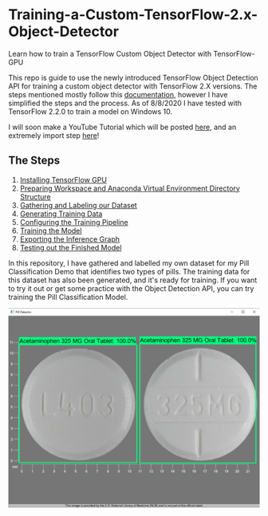 # Training-a-Custom-TensorFlow-2.x-Object-Detector
Learn how to train a TensorFlow Custom Object Detector with TensorFlow-GPU

This repo is guide to use the newly introduced TensorFlow Object Detection API for training a custom object detector with TensorFlow 2.X versions. The steps mentioned mostly follow this [documentation](https://tensorflow-object-detection-api-tutorial.readthedocs.io/en/latest/training.html#), however I have simplified the steps and the process. As of 8/8/2020 I have tested with TensorFlow 2.2.0 to train a model on Windows 10.

I will soon make a YouTube Tutorial which will be posted [here](), and an extremely import step [here](https://www.youtube.com/channel/UCT9t2Bug62RDUfSBcPt0Bzg?sub_confirmation=1)!

## The Steps
1. [Installing TensorFlow GPU]()
2. [Preparing Workspace and Anaconda Virtual Environment Directory Structure]()
3. [Gathering and Labeling our Dataset]()
4. [Generating Training Data]()
5. [Configuring the Training Pipeline]()
6. [Training the Model]()
7. [Exporting the Inference Graph]()
8. [Testing out the Finished Model]()

In this repository, I have gathered and labelled my own dataset for my Pill Classification Demo that identifies two types of pills. The training data for this dataset has also been generated, and it's ready for training. If you want to try it out or get some practice with the Object Detection API, you can try training the Pill Classification Model.

<p align="center">
  <img src="doc/pills.png">
</p>
